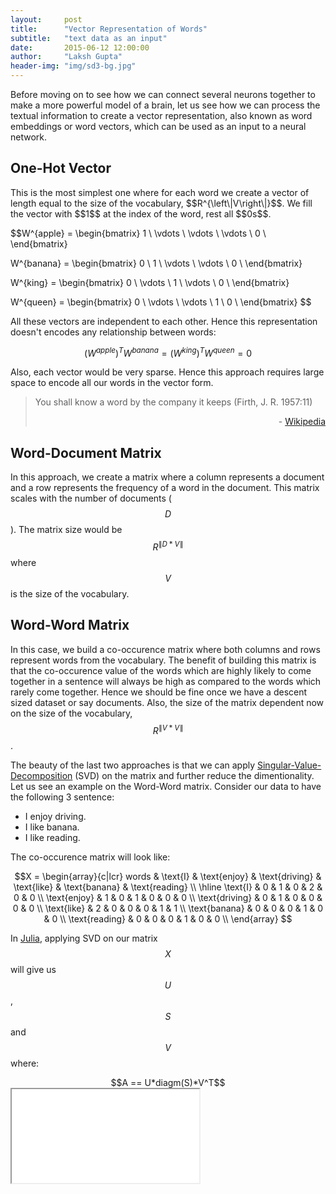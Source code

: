 ```yaml
---
layout:     post
title:      "Vector Representation of Words"
subtitle:   "text data as an input"
date:       2015-06-12 12:00:00
author:     "Laksh Gupta"
header-img: "img/sd3-bg.jpg"
---
```


Before moving on to see how we can connect several neurons together to make a more powerful model of a brain, let us see how we can process the textual information to create a vector representation, also known as word embeddings or word vectors, which can be used as an input to a neural network. 

<h2 class="section-heading">One-Hot Vector</h2>
This is the most simplest one where for each word we create a vector of length equal to the size of the vocabulary, $$R^{\left\|V\right\|}$$. We fill the vector with $$1$$ at the index of the word, rest all $$0s$$. 

$$W^{apple} = 
\begin{bmatrix}
  1 \\ 
  \vdots \\
  \vdots \\
  \vdots \\
  0 \\
\end{bmatrix}

W^{banana} = 
\begin{bmatrix}
  0 \\ 
  1 \\
  \vdots \\
  \vdots \\
  0 \\
\end{bmatrix}

W^{king} = 
\begin{bmatrix}
  0 \\ 
  \vdots \\
  1 \\
  \vdots \\
  0 \\
\end{bmatrix}

W^{queen} = 
\begin{bmatrix}
  0 \\ 
  \vdots \\
  \vdots \\
  1 \\
  0 \\
\end{bmatrix}
$$

All these vectors are independent to each other. Hence this representation doesn't encodes any relationship between words:

$$(W^{apple})^TW^{banana}=(W^{king})^TW^{queen}=0$$

Also, each vector would be very sparse. Hence this approach requires large space to encode all our words in the vector form.

<blockquote>
You shall know a word by the company it keeps (Firth, J. R. 1957:11)
<p align="right">- <a href="https://en.wikipedia.org/wiki/John_Rupert_Firth">Wikipedia</a></p>
</blockquote>

<h2 class="section-heading">Word-Document Matrix</h2>

In this approach, we create a matrix where a column represents a document and a row represents the frequency of a word in the document. This matrix scales with the number of documents ($$D$$). The matrix size would be $$R^{\left\|D*V\right\|}$$ where $$V$$ is the size of the vocabulary.

<h2 class="section-heading">Word-Word Matrix</h2>

In this case, we build a co-occurence matrix where both columns and rows represent words from the vocabulary. The benefit of building this matrix is that the co-occurence value of the words which are highly likely to come together in a sentence will always be high as compared to the words which rarely come together. Hence we should be fine once we have a descent sized dataset or say documents. Also, the size of the matrix dependent now on the size of the vocabulary, $$R^{\left\|V*V\right\|}$$.

The beauty of the last two approaches is that we can apply [Singular-Value-Decomposition](https://en.wikipedia.org/wiki/Singular_value_decomposition) (SVD) on the matrix and further reduce the dimentionality. Let us see an example on the Word-Word matrix. Consider our data to have the following 3 sentence:

- I enjoy driving.
- I like banana.
- I like reading.

The co-occurence matrix will look like:

$$X = 
\begin{array}{c|lcr}
words & \text{I} & \text{enjoy} & \text{driving} & \text{like} & \text{banana} & \text{reading} \\
\hline
\text{I} & 0 & 1 & 0 & 2 & 0 & 0 \\
\text{enjoy} & 1 & 0 & 1 & 0 & 0 & 0 \\
\text{driving} & 0 & 1 & 0 & 0 & 0 & 0 \\
\text{like} & 2 & 0 & 0 & 0 & 1 & 1 \\
\text{banana} & 0 & 0 & 0 & 1 & 0 & 0 \\
\text{reading} & 0 & 0 & 0 & 1 & 0 & 0 \\
\end{array}
$$

In [Julia](http://julia.readthedocs.org/en/latest/stdlib/linalg/), applying SVD on our matrix $$X$$ will give us $$U$$, $$S$$ and $$V$$ where: 

<center>$$A == U*diagm(S)*V^T$$</center>


<iframe class="col-lg-8 col-lg-offset-2 col-md-10 col-md-offset-1" seamless="seamless" src="{{ site.baseurl }}/notebooks/wordVec_SVD.html"><iframe>

<h2 class="section-heading">Continuous Bag of Words Model (CBOW)</h2>

<h2 class="section-heading">Skip-Gram Model</h2>


---

References:

- [From Frequency to Meaning: Vector Space Models of Semantics](http://arxiv.org/abs/1003.1141)
- [Efficient Estimation of Word Representations in Vector Space](http://arxiv.org/abs/1301.3781)
- [Singular Value Decomposition Tutorial PDF](https://www.ling.ohio-state.edu/~kbaker/pubs/Singular_Value_Decomposition_Tutorial.pdf)

<script language="javascript"> 

</script>